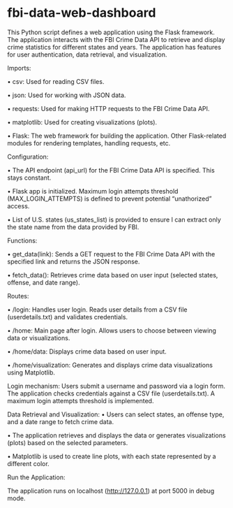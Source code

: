 # fbi-data-web-dashboard

This Python script defines a web application using the Flask framework. The application interacts with the FBI Crime Data API to retrieve and display crime statistics for different states and years. The application has features for user authentication, data retrieval, and visualization.

Imports:

•  csv: Used for reading CSV files.

•  json: Used for working with JSON data.

•  requests: Used for making HTTP requests to the FBI Crime Data API. 

•  matplotlib: Used for creating visualizations (plots).

•  Flask: The web framework for building the application. Other Flask-related modules for rendering templates, handling requests, etc.


Configuration:

•  The API endpoint (api_url) for the FBI Crime Data API is specified. This stays constant.

•  Flask app is initialized. Maximum login attempts threshold (MAX_LOGIN_ATTEMPTS) is defined to prevent potential “unathorized” access.

•  List of U.S. states (us_states_list) is provided to ensure I can extract only the state name from the data provided by FBI.


Functions:

•  get_data(link): Sends a GET request to the FBI Crime Data API with the specified link and returns the JSON response.

•  fetch_data(): Retrieves crime data based on user input (selected states, offense, and date range).


Routes:

•  /login: Handles user login. Reads user details from a CSV file (userdetails.txt) and validates credentials.

•  /home: Main page after login. Allows users to choose between viewing data or visualizations.

•  /home/data: Displays crime data based on user input.

•  /home/visualization: Generates and displays crime data visualizations using Matplotlib.


Login mechanism: Users submit a username and password via a login form. The application checks credentials against a CSV file (userdetails.txt). A maximum login attempts threshold is implemented.


Data Retrieval and Visualization:
•  Users can select states, an offense type, and a date range to fetch crime data.

•  The application retrieves and displays the data or generates visualizations (plots) based on the selected parameters.

•  Matplotlib is used to create line plots, with each state represented by a different color.

Run the Application:

The application runs on localhost (http://127.0.0.1) at port 5000 in debug mode.
